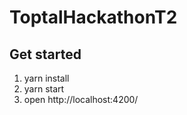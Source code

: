 # ToptalHackathonT2

## Get started

1. yarn install
2. yarn start
3. open http://localhost:4200/



 
